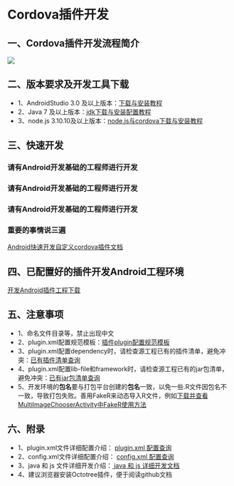 # Cordova插件开发
## 一、Cordova插件开发流程简介
![](https://i.imgur.com/fHfjWWK.png)
## 二、版本要求及开发工具下载
- 1、AndroidStudio 3.0 及以上版本：[下载与安装教程](https://juejin.im/post/59c879a3f265da064703fbff)
- 2、Java 7 及以上版本：[jdk下载与安装配置教程](https://blog.csdn.net/u012934325/article/details/73441617)
- 3、node.js 3.10.10及以上版本：[node.js与cordova下载与安装教程](https://blog.csdn.net/weixin_37730482/article/details/74388056)
## 三、快速开发
### 请有Android开发基础的工程师进行开发
### 请有Android开发基础的工程师进行开发
### 请有Android开发基础的工程师进行开发
### 重要的事情说三遍

[Android快速开发自定义cordova插件文档](https://github.com/nihaohebin/CordovaPluginDevelopment/blob/master/%E6%8F%92%E4%BB%B6%E5%BC%80%E5%8F%91%E4%B8%8E%E5%AE%89%E8%A3%85.md)
## 四、已配置好的插件开发Android工程环境
[开发Android插件工程下载](https://github.com/nihaohebin/CordovaPluginDevelopment.git)
## 五、注意事项
- 1、命名文件目录等，禁止出现中文
- 2、plugin.xml配置规范模板：[插件plugin配置规范模板](https://github.com/nihaohebin/CordovaPluginDevelopment/blob/master/%E6%8F%92%E4%BB%B6plugin%E9%85%8D%E7%BD%AE%E8%A7%84%E8%8C%83%E6%A8%A1%E6%9D%BF.md)
- 3、plugin.xml配置dependency时，请检查源工程已有的插件清单，避免冲突：[已有插件清单查询](https://github.com/nihaohebin/CordovaPluginDevelopment/blob/master/%E6%BA%90%E5%B7%A5%E7%A8%8B%E6%8F%92%E4%BB%B6%E6%B8%85%E5%8D%95.md)
- 4、plugin.xml配置lib-file和framework时，请检查源工程已有的jar包清单，避免冲突：[已有jar包清单查询](https://github.com/nihaohebin/CordovaPluginDevelopment/blob/master/%E6%BA%90%E5%B7%A5%E7%A8%8B%E7%AC%AC%E4%B8%89%E6%96%B9jar%E5%8C%85%E6%B8%85%E5%8D%95.md)
- 5、开发环境的**包名**要与打包平台创建的**包名**一致，以免一些.R文件因包名不一致，导致打包失败。善用FakeR来动态导入R文件，例如[下载并查看MultiImageChooserActivity中FakeR使用方法](https://github.com/nihaohebin/CordovaPluginDevelopment/tree/master/app/src/main/java/com/synconset)
## 六、附录
- 1、plugin.xml文件详细配置介绍：
[plugin.xml 配置查询](https://github.com/nihaohebin/CordovaPluginDevelopment/blob/master/%E6%8F%92%E4%BB%B6plugin%E9%85%8D%E7%BD%AE%E4%BB%8B%E7%BB%8D.md)
- 2、config.xml文件详细配置介绍：
[config.xml 配置查询](https://github.com/nihaohebin/CordovaPluginDevelopment/blob/master/%E6%8F%92%E4%BB%B6config%E9%85%8D%E7%BD%AE%E4%BB%8B%E7%BB%8D.md)
- 3、java 和 js 文件详细开发介绍：[   java 和 js 详细开发文档](http://cordova.axuer.com/docs/zh-cn/latest/guide/platforms/android/plugin.html)
- 4、建议浏览器安装Octotree插件，便于阅读github文档
